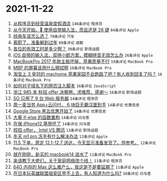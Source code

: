 # 2021-11-22

1. [从程序员到经营温泉度假酒店](https://www.v2ex.com/t/817022) `146条评论` `程序员`
1. [从今天开始， 使用自带输入法，而且还是 26 键](https://www.v2ex.com/t/817021) `84条评论` `Apple`
1. [纯电车该怎么选？](https://www.v2ex.com/t/817033) `70条评论` `汽车`
1. [离职了，准备躺到过年](https://www.v2ex.com/t/817041) `60条评论` `成都`
1. [各位的有效工时是多少啊？](https://www.v2ex.com/t/817092) `30条评论` `职场话题`
1. [iOS 自带的输入法，双拼小鹤方案，模糊拼音无效怎么办](https://www.v2ex.com/t/817060) `26条评论` `Apple`
1. [MacBookPro 2017 年款主板坏掉，苹果质量不行](https://www.v2ex.com/t/817035) `19条评论` `MacBook Pro`
1. [MBP 的屏幕该用什么擦拭啊](https://www.v2ex.com/t/817104) `18条评论` `MacBook Pro`
1. [淘宝上 3 皇冠的 machome 苹果家园不会跑路了吧？有人收到回复了吗？](https://www.v2ex.com/t/817065) `16条评论` `MacBook Pro`
1. [如何对子域名下的网页注入脚本](https://www.v2ex.com/t/817047) `16条评论` `JavaScript`
1. [浙江 985 本 秋招 offer 决赛圈，求推荐，感谢～](https://www.v2ex.com/t/817038) `16条评论` `职场话题`
1. [SO 只用了 9 台 Web 服务器](https://www.v2ex.com/t/817121) `14条评论` `程序员`
1. [周一麦当劳 App+云闪付， 6 块巨无霸汉堡到手](https://www.v2ex.com/t/817095) `14条评论` `优惠信息`
1. [Google Store 黑五优惠开始了](https://www.v2ex.com/t/817081) `14条评论` `优惠信息`
1. [大量 if-else 的函数重构](https://www.v2ex.com/t/817071) `14条评论` `问与答`
1. [在保 iPhone12 基带坏了](https://www.v2ex.com/t/817028) `14条评论` `问与答`
1. [校招 offer， Intel VS 腾讯](https://www.v2ex.com/t/817110) `13条评论` `职场话题`
1. [冬天 m1 pro 冻手有什么解决办法](https://www.v2ex.com/t/817119) `12条评论` `Apple`
1. [11.5 下单，原定 12.1-12.7 送达，今天显示准备发货了。供参考。](https://www.v2ex.com/t/817050) `12条评论` `MacBook Pro`
1. [就在刚刚，新买的 macbook14 进水了](https://www.v2ex.com/t/817118) `11条评论` `MacBook Pro`
1. [来请教下大佬们，关于家庭网络改个线！](https://www.v2ex.com/t/817064) `11条评论` `程序员`
1. [64G 内存的 Max 这么难产么，我这是不是要延期了](https://www.v2ex.com/t/817030) `11条评论` `Apple`
1. [在日本玩英雄联盟祖安区登不上去，有人知道为什么吗?](https://www.v2ex.com/t/817029) `10条评论` `问与答`
